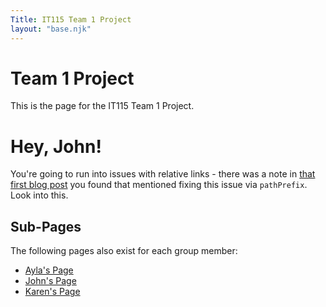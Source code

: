 ```yaml
---
Title: IT115 Team 1 Project
layout: "base.njk"
---
```



# Team 1 Project
This is the page for the IT115 Team 1 Project.


# Hey, John!
You're going to run into issues with relative links - there was a note in [that first blog post](https://www.rockyourcode.com/how-to-deploy-eleventy-to-github-pages-with-github-actions/) you found that mentioned fixing this issue via `pathPrefix`. Look into this. 

## Sub-Pages
The following pages also exist for each group member:

- [Ayla's Page](Ayla/)
- [John's Page](John/)
- [Karen's Page](Karen/)

